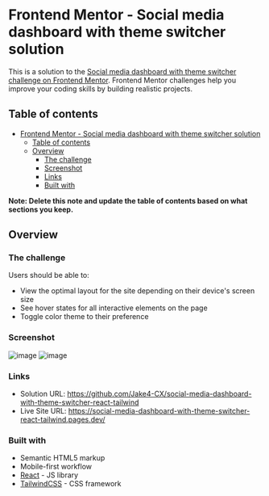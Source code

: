 # Frontend Mentor - Social media dashboard with theme switcher solution

This is a solution to the [Social media dashboard with theme switcher challenge on Frontend Mentor](https://www.frontendmentor.io/challenges/social-media-dashboard-with-theme-switcher-6oY8ozp_H). Frontend Mentor challenges help you improve your coding skills by building realistic projects. 

## Table of contents

- [Frontend Mentor - Social media dashboard with theme switcher solution](#frontend-mentor---social-media-dashboard-with-theme-switcher-solution)
  - [Table of contents](#table-of-contents)
  - [Overview](#overview)
    - [The challenge](#the-challenge)
    - [Screenshot](#screenshot)
    - [Links](#links)
    - [Built with](#built-with)

**Note: Delete this note and update the table of contents based on what sections you keep.**

## Overview

### The challenge

Users should be able to:

- View the optimal layout for the site depending on their device's screen size
- See hover states for all interactive elements on the page
- Toggle color theme to their preference

### Screenshot

![image](https://user-images.githubusercontent.com/14060724/216728171-895a2236-d978-45a8-8add-823b32ae7c61.png)
![image](https://user-images.githubusercontent.com/14060724/216728195-f42e4656-e6fe-4c36-944b-15abf35466d9.png)


### Links

- Solution URL: https://github.com/Jake4-CX/social-media-dashboard-with-theme-switcher-react-tailwind
- Live Site URL: https://social-media-dashboard-with-theme-switcher-react-tailwind.pages.dev/

### Built with

- Semantic HTML5 markup
- Mobile-first workflow
- [React](https://reactjs.org/) - JS library
- [TailwindCSS](https://tailwindcss.com/) - CSS framework
